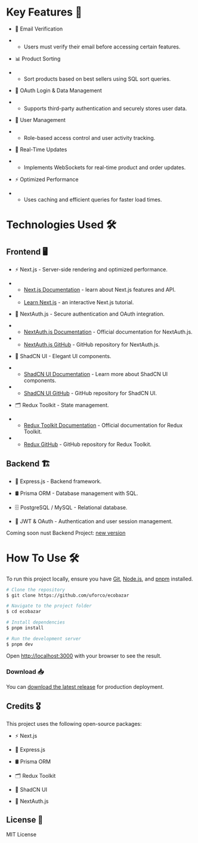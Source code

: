 # Key Features 🚀

- 📧 Email Verification

- - Users must verify their email before accessing certain features.

- 📊 Product Sorting

- - Sort products based on best sellers using SQL sort queries.

- 🔑 OAuth Login & Data Management

- - Supports third-party authentication and securely stores user data.

- 👤 User Management

- - Role-based access control and user activity tracking.

- 🔄 Real-Time Updates

- - Implements WebSockets for real-time product and order updates.

- ⚡ Optimized Performance

- - Uses caching and efficient queries for faster load times.

# Technologies Used 🛠️

## Frontend 🖥️

- ⚡ Next.js - Server-side rendering and optimized performance.
- - [Next.js Documentation](https://nextjs.org/docs) - learn about Next.js features and API.
- - [Learn Next.js](https://nextjs.org/learn) - an interactive Next.js tutorial.

- 🔐 NextAuth.js - Secure authentication and OAuth integration.
- - [NextAuth.js Documentation]() - Official documentation for NextAuth.js.
- - [NextAuth.js GitHub]() - GitHub repository for NextAuth.js.

- 🎨 ShadCN UI - Elegant UI components.
- - [ShadCN UI Documentation]() - Learn more about ShadCN UI components.
- - [ShadCN UI GitHub]() - GitHub repository for ShadCN UI.

- 🗂️ Redux Toolkit - State management.
- - [Redux Toolkit Documentation]() - Official documentation for Redux Toolkit.
- - [Redux GitHub]() - GitHub repository for Redux Toolkit.

## Backend 🏗️

- 🚀 Express.js - Backend framework.

- 🛢️ Prisma ORM - Database management with SQL.

- 🗄️ PostgreSQL / MySQL - Relational database.

- 🔑 JWT & OAuth - Authentication and user session management.

Coming soon nust Backend Project: [new version]()


# How To Use 🛠️

To run this project locally, ensure you have [Git](https://git-scm.com/), [Node.js](https://nodejs.org/en), and [pnpm](https://pnpm.io/) installed.
```bash
# Clone the repository
$ git clone https://github.com/uforco/ecobazar

# Navigate to the project folder
$ cd ecobazar

# Install dependencies
$ pnpm install

# Run the development server
$ pnpm dev
```
Open [http://localhost:3000](http://localhost:3000) with your browser to see the result.


### Download 📥

You can [download the latest release](https://github.com/uforco/ecobazar) for production deployment.

## Credits 🎖️

This project uses the following open-source packages:

- ⚡ Next.js

- 🚀 Express.js

- 🛢️ Prisma ORM

- 🗂️ Redux Toolkit

- 🎨 ShadCN UI

- 🔐 NextAuth.js

## License 📜

MIT License

